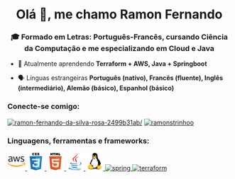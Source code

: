 <h1 align="center">Olá 👋, me chamo Ramon Fernando</h1>
<h3 align="center">🎓 Formado em Letras: Português-Francês, cursando Ciência da Computação e me especializando em Cloud e Java</h3>

- 🌱 Atualmente aprendendo **Terraform + AWS, Java + Springboot**

- 🗣 Línguas estrangeiras **Português (nativo), Francês (fluente), Inglês (intermediário), Alemão (básico), Espanhol (básico)**

<h3 align="left">Conecte-se comigo:</h3>
<p align="left">
<a href="https://linkedin.com/in/ramon-fernando-da-silva-rosa-2499b31ab/" target="blank"><img align="center" src="https://raw.githubusercontent.com/rahuldkjain/github-profile-readme-generator/master/src/images/icons/Social/linked-in-alt.svg" alt="ramon-fernando-da-silva-rosa-2499b31ab/" height="30" width="40" /></a>
<a href="https://instagram.com/ramonstrinhoo" target="blank"><img align="center" src="https://raw.githubusercontent.com/rahuldkjain/github-profile-readme-generator/master/src/images/icons/Social/instagram.svg" alt="ramonstrinhoo" height="30" width="40" /></a>
</p>

<h3 align="left">Linguagens, ferramentas e frameworks:</h3>
<p align="left"> <a href="https://aws.amazon.com" target="_blank" rel="noreferrer"> <img src="https://raw.githubusercontent.com/devicons/devicon/master/icons/amazonwebservices/amazonwebservices-original-wordmark.svg" alt="aws" width="40" height="40"/> </a> <a href="https://www.w3schools.com/css/" target="_blank" rel="noreferrer"> <img src="https://raw.githubusercontent.com/devicons/devicon/master/icons/css3/css3-original-wordmark.svg" alt="css3" width="40" height="40"/> </a> <a href="https://www.w3.org/html/" target="_blank" rel="noreferrer"> <img src="https://raw.githubusercontent.com/devicons/devicon/master/icons/html5/html5-original-wordmark.svg" alt="html5" width="40" height="40"/> </a> <a href="https://www.java.com" target="_blank" rel="noreferrer"> <img src="https://raw.githubusercontent.com/devicons/devicon/master/icons/java/java-original.svg" alt="java" width="40" height="40"/> </a> <a href="https://www.linux.org/" target="_blank" rel="noreferrer"> <img src="https://raw.githubusercontent.com/devicons/devicon/master/icons/linux/linux-original.svg" alt="linux" width="40" height="40"/> </a> <a href="https://spring.io/" target="_blank" rel="noreferrer"> <img src="https://www.vectorlogo.zone/logos/springio/springio-icon.svg" alt="spring" width="40" height="40"/> </a> </a> <a href="https://www.terraform.io/" target="_blank" rel="noreferrer"> <img src="https://www.vectorlogo.zone/logos/terraformio/terraformio-ar21.svg" alt="terraform" width="90" height="40"/> </a>  </p>
